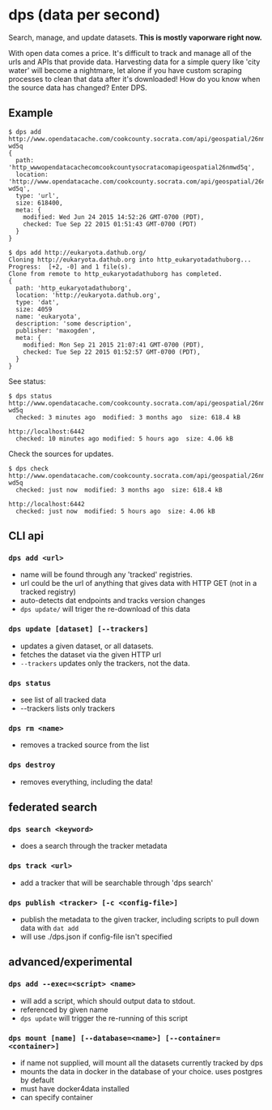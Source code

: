 # dps (data per second)

Search, manage, and update datasets. **This is mostly vaporware right now.**

With open data comes a price. It's difficult to track and manage all of the urls and APIs that provide data. Harvesting data for a simple query like 'city water' will become a nightmare, let alone if you have custom scraping processes to clean that data after it's downloaded! How do you know when the source data has changed? Enter DPS.

## Example

```
$ dps add http://www.opendatacache.com/cookcounty.socrata.com/api/geospatial/26nm-wd5q
{
  path: 'http_wwwopendatacachecomcookcountysocratacomapigeospatial26nmwd5q',
  location: 'http://www.opendatacache.com/cookcounty.socrata.com/api/geospatial/26nm-wd5q',
  type: 'url',
  size: 618400,
  meta: {
    modified: Wed Jun 24 2015 14:52:26 GMT-0700 (PDT),
    checked: Tue Sep 22 2015 01:51:43 GMT-0700 (PDT)
  }
}
```


```
$ dps add http://eukaryota.dathub.org/
Cloning http://eukaryota.dathub.org into http_eukaryotadathuborg...
Progress:  [+2, -0] and 1 file(s).
Clone from remote to http_eukaryotadathuborg has completed.
{
  path: 'http_eukaryotadathuborg',
  location: 'http://eukaryota.dathub.org',
  type: 'dat',
  size: 4059
  name: 'eukaryota',
  description: 'some description',
  publisher: 'maxogden',
  meta: {
    modified: Mon Sep 21 2015 21:07:41 GMT-0700 (PDT),
    checked: Tue Sep 22 2015 01:52:57 GMT-0700 (PDT),
  }
}
```

See status:
```
$ dps status
http://www.opendatacache.com/cookcounty.socrata.com/api/geospatial/26nm-wd5q
  checked: 3 minutes ago  modified: 3 months ago  size: 618.4 kB

http://localhost:6442
  checked: 10 minutes ago modified: 5 hours ago  size: 4.06 kB
```

Check the sources for updates.
```
$ dps check
http://www.opendatacache.com/cookcounty.socrata.com/api/geospatial/26nm-wd5q
  checked: just now  modified: 3 months ago  size: 618.4 kB

http://localhost:6442
  checked: just now  modified: 5 hours ago  size: 4.06 kB
```

## CLI api

### `dps add <url>`
  * name will be found through any 'tracked' registries.
  * url could be the url of anything that gives data with HTTP GET (not in a tracked registry)
  * auto-detects dat endpoints and tracks version changes
  * `dps update/` will triger the re-download of this data

### `dps update [dataset] [--trackers]`
  * updates a given dataset, or all datasets.
  * fetches the dataset via the given HTTP url
  * `--trackers` updates only the trackers, not the data.

### `dps status`
  * see list of all tracked data
  * --trackers lists only trackers

### `dps rm <name>`
  * removes a tracked source from the list

### `dps destroy`
  * removes everything, including the data!

## federated search

### `dps search <keyword>`
  * does a search through the tracker metadata

### `dps track <url>`
  * add a tracker that will be searchable through 'dps search'

### `dps publish <tracker> [-c <config-file>]`
  * publish the metadata to the given tracker, including scripts to pull down data with `dat add`
  * will use ./dps.json if config-file isn't specified

## advanced/experimental

### `dps add --exec=<script> <name>`
  * will add a script, which should output data to stdout.
  * referenced by given name
  * `dps update` will trigger the re-running of this script

### `dps mount [name] [--database=<name>] [--container=<container>]`
  * if name not supplied, will mount all the datasets currently tracked by dps
  * mounts the data in docker in the database of your choice. uses postgres by default
  * must have docker4data installed
  * can specify container
